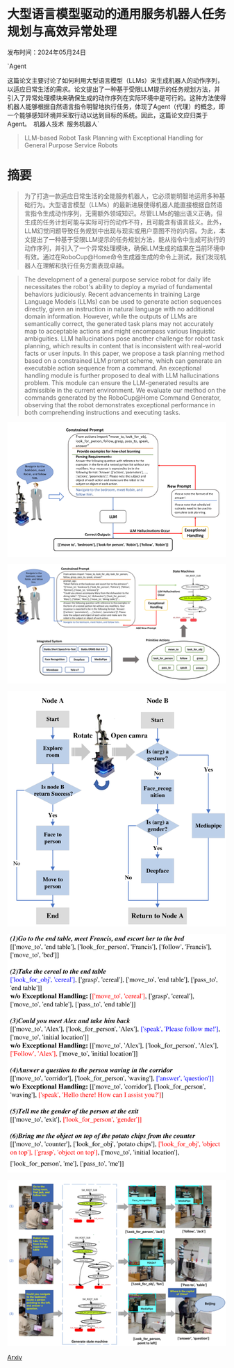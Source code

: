# 大型语言模型驱动的通用服务机器人任务规划与高效异常处理

发布时间：2024年05月24日

`Agent

这篇论文主要讨论了如何利用大型语言模型（LLMs）来生成机器人的动作序列，以适应日常生活的需求。论文提出了一种基于受限LLM提示的任务规划方法，并引入了异常处理模块来确保生成的动作序列在实际环境中是可行的。这种方法使得机器人能够根据自然语言指令明智地执行任务，体现了Agent（代理）的概念，即一个能够感知环境并采取行动以达到目标的系统。因此，这篇论文应归类于Agent。` `机器人技术` `服务机器人`

> LLM-based Robot Task Planning with Exceptional Handling for General Purpose Service Robots

# 摘要

> 为了打造一款适应日常生活的全能服务机器人，它必须能明智地运用多种基础行为。大型语言模型（LLMs）的最新进展使得机器人能直接根据自然语言指令生成动作序列，无需额外领域知识。尽管LLMs的输出语义正确，但生成的任务计划可能与实际可行的动作不符，且可能含有语言歧义。此外，LLM幻觉问题导致任务规划中出现与现实或用户意图不符的内容。为此，本文提出了一种基于受限LLM提示的任务规划方法，能从指令中生成可执行的动作序列，并引入了一个异常处理模块，确保LLM生成的结果在当前环境中有效。通过在RoboCup@Home命令生成器生成的命令上测试，我们发现机器人在理解和执行任务方面表现卓越。

> The development of a general purpose service robot for daily life necessitates the robot's ability to deploy a myriad of fundamental behaviors judiciously. Recent advancements in training Large Language Models (LLMs) can be used to generate action sequences directly, given an instruction in natural language with no additional domain information. However, while the outputs of LLMs are semantically correct, the generated task plans may not accurately map to acceptable actions and might encompass various linguistic ambiguities. LLM hallucinations pose another challenge for robot task planning, which results in content that is inconsistent with real-world facts or user inputs. In this paper, we propose a task planning method based on a constrained LLM prompt scheme, which can generate an executable action sequence from a command. An exceptional handling module is further proposed to deal with LLM hallucinations problem. This module can ensure the LLM-generated results are admissible in the current environment. We evaluate our method on the commands generated by the RoboCup@Home Command Generator, observing that the robot demonstrates exceptional performance in both comprehending instructions and executing tasks.

![大型语言模型驱动的通用服务机器人任务规划与高效异常处理](../../../paper_images/2405.15646/x1.png)

![大型语言模型驱动的通用服务机器人任务规划与高效异常处理](../../../paper_images/2405.15646/x2.png)

![大型语言模型驱动的通用服务机器人任务规划与高效异常处理](../../../paper_images/2405.15646/x3.png)

![大型语言模型驱动的通用服务机器人任务规划与高效异常处理](../../../paper_images/2405.15646/x4.png)

![大型语言模型驱动的通用服务机器人任务规划与高效异常处理](../../../paper_images/2405.15646/x5.png)

[Arxiv](https://arxiv.org/abs/2405.15646)